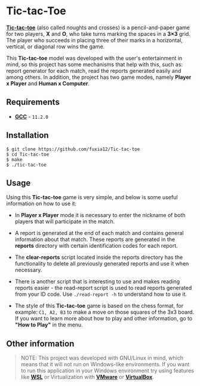 # Tic-tac-Toe 

**[Tic-tac-toe](https://tictactoebeast.com/post/what-is-tic-tac-toe-game/ "Tic-tac-toe")** (also called noughts and crosses) is a pencil-and-paper game for two players, **X** and **O**, who take turns marking the spaces in a **3×3** grid. The player who succeeds in placing three of their marks in a horizontal, vertical, or diagonal row wins the game.

This **Tic-tac-toe** model was developed with the user's entertainment in mind, so this project has some mechanisms that help with this, such as: report generator for each match, read the reports generated easily and among others. In addition, the project has two game modes, namely **Player x Player** and **Human x Computer**.

## Requirements

- **[GCC](https://gcc.gnu.org/)** - `11.2.0`

## Installation

```shell
$ git clone https://github.com/fuxia12/Tic-tac-toe
$ cd Tic-tac-toe
$ make
$ ./tic-tac-toe
```

## Usage

Using this **Tic-tac-toe** game is very simple, and below is some useful information on how to use it:

- In **Player x Player** mode it is necessary to enter the nickname of both players that will participate in the match.

- A report is generated at the end of each match and contains general information about that match. These reports are generated in the **reports** directory with certain identification codes for each report.

- The **clear-reports** script located inside the reports directory has the functionality to delete all previously generated reports and use it when necessary.

- There is another script that is interesting to use and makes reading reports easier - the read-report script is used to read reports generated from your ID code. Use `./read-report -h` to understand how to use it.

- The style of this **Tic-tac-toe** game is based on the chess format, for example: `C1, A2, B3` to make a move on those squares of the 3x3 board. If you want to learn more about how to play and other information, go to **"How to Play"** in the menu.


## Other information

> NOTE: This project was developed with GNU/Linux in mind, which means that it will not run on Windows-like environments. If you want to run this application in your Windows environment try using features like **[WSL](https://docs.microsoft.com/en-us/windows/wsl/install)** or Virtualization with **[VMware](https://customerconnect.vmware.com/downloads/#all_products)** or **[VirtualBox](https://www.virtualbox.org/wiki/Downloads)**.

> 

